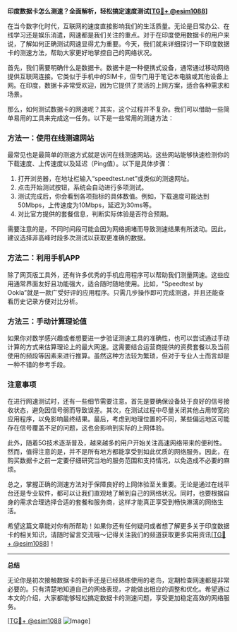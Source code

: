 **印度数据卡怎么测速？全面解析，轻松搞定速度测试[[TG💪+ @esim1088](https://t.me/s/esim1088)]**

在当今数字化时代，互联网的速度直接影响我们的生活质量。无论是日常办公、在线学习还是娱乐消遣，网速都是我们关注的重点。对于在印度使用数据卡的用户来说，了解如何正确测试网速显得尤为重要。今天，我们就来详细探讨一下印度数据卡的测速方法，帮助大家更好地掌控自己的网络状况。

首先，我们需要明确什么是数据卡。数据卡是一种便携式设备，通常通过移动网络提供互联网连接。它类似于手机中的SIM卡，但专门用于笔记本电脑或其他设备上网。在印度，数据卡非常受欢迎，因为它提供了灵活的上网方案，适合各种需求和场景。

那么，如何测试数据卡的网速呢？其实，这个过程并不复杂。我们可以借助一些简单易用的工具来完成这一任务。以下是一些常用的测速方法：

### 方法一：使用在线测速网站

最常见也是最简单的测速方式就是访问在线测速网站。这些网站能够快速检测你的下载速度、上传速度以及延迟（Ping值）。以下是具体步骤：

1. 打开浏览器，在地址栏输入“speedtest.net”或类似的测速网址。
2. 点击开始测试按钮，系统会自动进行多项测试。
3. 测试完成后，你会看到各项指标的具体数值。例如，下载速度可能达到50Mbps，上传速度为10Mbps，延迟为30ms等。
4. 对比官方提供的套餐信息，判断实际体验是否符合预期。

需要注意的是，不同时间段可能会因为网络拥堵而导致测速结果有所波动。因此，建议选择非高峰时段多次测试以获取更准确的数据。

### 方法二：利用手机APP

除了网页版工具外，还有许多优秀的手机应用程序可以帮助我们测量网速。这些应用通常界面友好且功能强大，适合随时随地使用。比如，“Speedtest by Ookla”就是一款广受好评的应用程序。只需几步操作即可完成测速，并且还能查看历史记录方便对比分析。

### 方法三：手动计算理论值

如果你对数学感兴趣或者想要进一步验证测速工具的准确性，也可以尝试通过手动计算的方式来估算理论上的最大网速。这需要结合运营商提供的资费套餐以及当前使用的频段等因素来进行推算。虽然这种方法较为繁琐，但对于专业人士而言却是一种不错的参考手段。

### 注意事项

在进行网速测试时，还有一些细节需要注意。首先是要确保设备处于良好的信号接收状态，避免因信号弱而导致误差。其次，在测试过程中尽量关闭其他占用带宽的应用程序，以免影响最终结果。最后，考虑到地理位置的不同，某些偏远地区可能存在信号覆盖不足的问题，这也会影响到实际的上网体验。

此外，随着5G技术逐渐普及，越来越多的用户开始关注高速网络带来的便利性。然而，值得注意的是，并不是所有地方都能享受到如此优质的网络服务。因此，在购买数据卡之前一定要仔细研究当地的服务范围和支持情况，以免造成不必要的麻烦。

总之，掌握正确的测速方法对于保障良好的上网体验至关重要。无论是通过在线平台还是专业软件，都可以让我们直观地了解到自己的网络状况。同时，也要根据自身的需求合理选择合适的套餐和服务商，这样才能真正享受到畅快淋漓的网络生活。

希望这篇文章能对你有所帮助！如果你还有任何疑问或者想了解更多关于印度数据卡的相关知识，请随时留言交流哦～记得关注我们的频道获取更多实用资讯[[TG💪+ @esim1088](https://t.me/s/esim1088)]！

---

**总结**

无论你是初次接触数据卡的新手还是已经熟练使用的老鸟，定期检查网速都是非常必要的。只有清楚地知道自己的网络表现，才能做出相应的调整和优化。希望通过本文的介绍，大家都能够轻松搞定数据卡的测速问题，享受更加稳定高效的网络服务。

[[TG💪+ @esim1088](https://t.me/s/esim1088) ![Image](https://i.postimg.cc/4NQfJmqS/Snipaste-2025-05-13-00-14-12.png)]